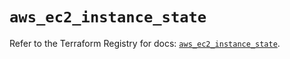# `aws_ec2_instance_state`

Refer to the Terraform Registry for docs: [`aws_ec2_instance_state`](https://registry.terraform.io/providers/hashicorp/aws/6.8.0/docs/resources/ec2_instance_state).
